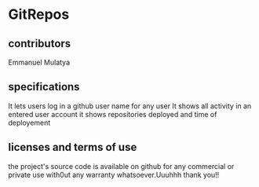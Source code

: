# GitRepos
## contributors
 Emmanuel Mulatya
## specifications
It lets users log in a github user name for any user
It shows all activity in an entered user account
it shows repositories deployed and time of deployement

## licenses and terms of use  
the project's source code is available on github for any commercial or private use with0ut any warranty whatsoever.Uuuhhh thank you!!
